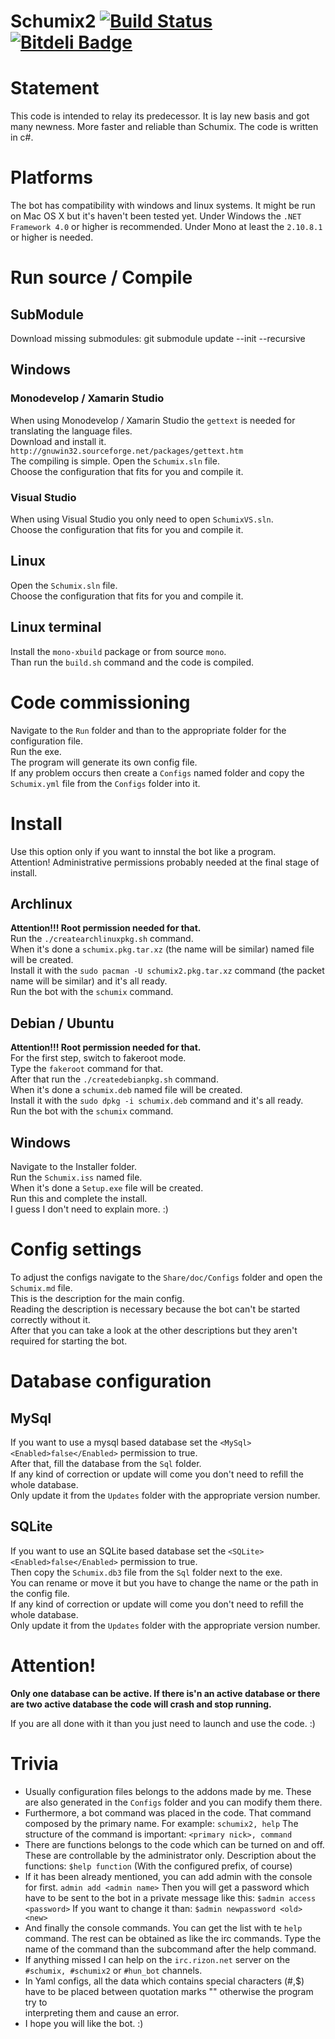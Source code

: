 # Schumix2 [![Build Status](https://travis-ci.org/Schumix/Schumix2.png?branch=stable)](https://travis-ci.org/Schumix/Schumix2) [![Bitdeli Badge](https://d2weczhvl823v0.cloudfront.net/Schumix/schumix2/trend.png)](https://bitdeli.com/free "Bitdeli Badge")

# Statement

This code is intended to relay its predecessor. It is lay new basis and got many newness.
More faster and reliable than Schumix. The code is written in c#.

# Platforms

The bot has compatibility with windows and linux systems.
It might be run on Mac OS X but it's haven't been tested yet.
Under Windows the `.NET Framework 4.0` or higher is recommended.
Under Mono at least the `2.10.8.1` or higher is needed.

# Run source / Compile

## SubModule

Download missing submodules: git submodule update --init --recursive

## Windows

### Monodevelop / Xamarin Studio
When using Monodevelop / Xamarin Studio the `gettext` is needed for translating the language files.
<br/>Download and install it. `http://gnuwin32.sourceforge.net/packages/gettext.htm`
<br/>The compiling is simple. Open the `Schumix.sln` file.
<br/>Choose the configuration that fits for you and compile it.

### Visual Studio
When using Visual Studio you only need to open `SchumixVS.sln`.
<br/>Choose the configuration that fits for you and compile it.

## Linux

Open the `Schumix.sln` file.
<br/>Choose the configuration that fits for you and compile it.

## Linux terminal

Install the `mono-xbuild` package or from source `mono`.
<br/>Than run the `build.sh` command and the code is compiled.

# Code commissioning

Navigate to the `Run` folder and than to the appropriate folder for the configuration file.
<br/>Run the exe.
<br/>The program will generate its own config file.
<br/>If any problem occurs then create a `Configs` named folder and copy the `Schumix.yml` file from the `Configs` folder into it.

# Install

Use this option only if you want to innstal the bot like a program.
<br/>Attention! Administrative permissions probably needed at the final stage of install.

## Archlinux

**Attention!!! Root permission needed for that.**
<br/>Run the `./createarchlinuxpkg.sh` command.
<br/>When it's done a `schumix.pkg.tar.xz` (the name will be similar) named file will be created.
<br/>Install it with the `sudo pacman -U schumix2.pkg.tar.xz` command (the packet name will be similar) and it's all ready.
<br/>Run the bot with the `schumix` command.

## Debian / Ubuntu

**Attention!!! Root permission needed for that.**
<br/>For the first step, switch to fakeroot mode.
<br/>Type the `fakeroot` command for that.
<br/>After that run the `./createdebianpkg.sh` command.
<br/>When it's done a `schumix.deb` named file will be created.
<br/>Install it with the `sudo dpkg -i schumix.deb` command and it's all ready.
<br/>Run the bot with the `schumix` command.

## Windows

Navigate to the Installer folder.
<br/>Run the `Schumix.iss` named file.
<br/>When it's done a `Setup.exe` file will be created.
<br/>Run this and complete the install.
<br/>I guess I don't need to explain more. :)

# Config settings

To adjust the configs navigate to the `Share/doc/Configs` folder and open the `Schumix.md` file.
<br/>This is the description for the main config.
<br/>Reading the description is necessary because the bot can't be started correctly without it.
<br/>After that you can take a look at the other descriptions but they aren't required for starting the bot.

# Database configuration

## MySql

If you want to use a mysql based database set the `<MySql><Enabled>false</Enabled>` permission to true.
<br/>After that, fill the database from the `Sql` folder.
<br/>If any kind of correction or update will come you don't need to refill the whole database.
<br/>Only update it from the `Updates` folder with the appropriate version number.

## SQLite

If you want to use an SQLite based database set the `<SQLite><Enabled>false</Enabled>` permission to true.
<br/>Then copy the `Schumix.db3` file from the `Sql` folder next to the exe.
<br/>You can rename or move it but you have to change the name or the path in the config file.
<br/>If any kind of correction or update will come you don't need to refill the whole database.
<br/>Only update it from the `Updates` folder with the appropriate version number.

# Attention!

**Only one database can be active. If there is'n an active database or there are two active database the code will crash and stop running.**

If you are all done with it than you just need to launch and use the code. :)

# Trivia

* Usually configuration files belongs to the addons made by me. These are also generated in the `Configs` folder and you can modify them there.
* Furthermore, a bot command was placed in the code. That command composed by the primary name. For example: `schumix2, help`
  The structure of the command is important: `<primary nick>, command`
* There are functions belongs to the code which can be turned on and off. These are controllable by the administrator only.
  Description about the functions: `$help function` (With the configured prefix, of course)
* If it has been already mentioned, you can add admin with the console for first.
  `admin add <admin name>`
  Then you will get a password which have to be sent to the bot in a private message like this: `$admin access <password>`
  If you want to change it than: `$admin newpassword <old> <new>`
* And finally the console commands. You can get the list with te `help` command.
  The rest can be obtained as like the irc commands. Type the name of the command than the subcommand after the help command.
* If anything missed I can help on the `irc.rizon.net` server on the `#schumix, #schumix2` or `#hun_bot` channels.
* In Yaml configs, all the data which contains special characters (#,$) have to be placed between quotation marks "" otherwise the program try to    
  interpreting them and cause an error.
* I hope you will like the bot. :)
